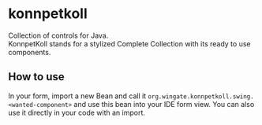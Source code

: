 # konnpetkoll
Collection of controls for Java.<br />
KonnpetKoll stands for a stylized Complete Collection with its ready to use components.
## How to use
In your form, import a new Bean and call it ```org.wingate.konnpetkoll.swing.<wanted-component>``` and use this bean into your IDE form view. You can also use it directly in your code with an import.
